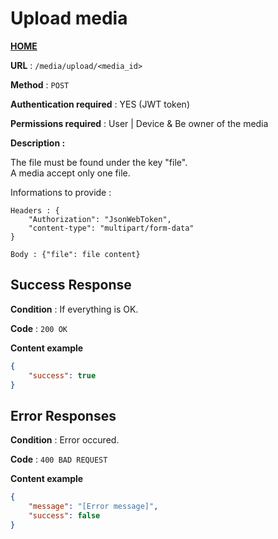# Upload media
**[HOME](../README.md)**

**URL** : `/media/upload/<media_id>`

**Method** : `POST`

**Authentication required** : YES (JWT token)

**Permissions required** : User | Device & Be owner of the media

**Description :**

The file must be found under the key "file".<br/>
A media accept only one file.

Informations to provide :

```
Headers : {
    "Authorization": "JsonWebToken",
    "content-type": "multipart/form-data"
}
```

```
Body : {"file": file content}
```

## Success Response

**Condition** : If everything is OK.

**Code** : `200 OK`

**Content example**

```json
{
    "success": true
}
```

## Error Responses

**Condition** : Error occured.

**Code** : `400 BAD REQUEST`

**Content example**

```json
{
    "message": "[Error message]",
    "success": false
}
```
